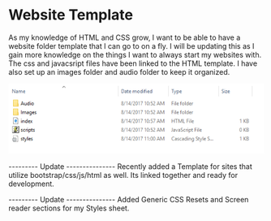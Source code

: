 # Website Template

As my knowledge of HTML and CSS grow, I want to be able to have a website folder template that I can go to on a fly. 
I will be updating this as I gain more knowledge on the things I want to always start my websites with. The css and javacsript files
have been linked to the HTML template. I have also set up an images folder and audio folder to keep it organized. 



![alt text](https://github.com/abelberhane/WebsiteTemplate/blob/master/Images/FolderSH.png?raw=true)


--------- Update ---------------
Recently added a Template for sites that utilize bootstrap/css/js/html as well. Its linked together and ready for development.

--------- Update ---------------
Added Generic CSS Resets and Screen reader sections for my Styles sheet.
